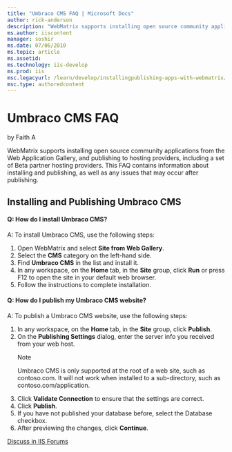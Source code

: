 ```yaml
---
title: "Umbraco CMS FAQ | Microsoft Docs"
author: rick-anderson
description: "WebMatrix supports installing open source community applications from the Web Application Gallery, and publishing to hosting providers, including a set of Be..."
ms.author: iiscontent
manager: soshir
ms.date: 07/06/2010
ms.topic: article
ms.assetid: 
ms.technology: iis-develop
ms.prod: iis
msc.legacyurl: /learn/develop/installingpublishing-apps-with-webmatrix/umbraco-cms-faq
msc.type: authoredcontent
---
```

Umbraco CMS FAQ
====================
by Faith A

WebMatrix supports installing open source community applications from the Web Application Gallery, and publishing to hosting providers, including a set of Beta partner hosting providers. This FAQ contains information about installing and publishing, as well as any issues that may occur after publishing.

## Installing and Publishing Umbraco CMS

#### Q: How do I install Umbraco CMS?

A: To install Umbraco CMS, use the following steps:

1. Open WebMatrix and select **Site from Web Gallery**.
2. Select the **CMS** category on the left-hand side.
3. Find **Umbraco CMS** in the list and install it.
4. In any workspace, on the **Home** tab, in the **Site** group, click **Run** or press F12 to open the site in your default web browser.
5. Follow the instructions to complete installation.

#### Q: How do I publish my Umbraco CMS website?

A: To publish a Umbraco CMS website, use the following steps:

1. In any workspace, on the **Home** tab, in the **Site** group, click **Publish**.
2. On the **Publishing Settings** dialog, enter the server info you received from your web host.  
    > [!NOTE]
    > Umbraco CMS is only supported at the root of a web site, such as contoso.com. It will not work when installed to a sub-directory, such as contoso.com/application.
3. Click **Validate Connection** to ensure that the settings are correct.
4. Click **Publish**.
5. If you have not published your database before, select the Database checkbox.
6. After previewing the changes, click **Continue**.
  
  
[Discuss in IIS Forums](https://forums.iis.net/1166.aspx)